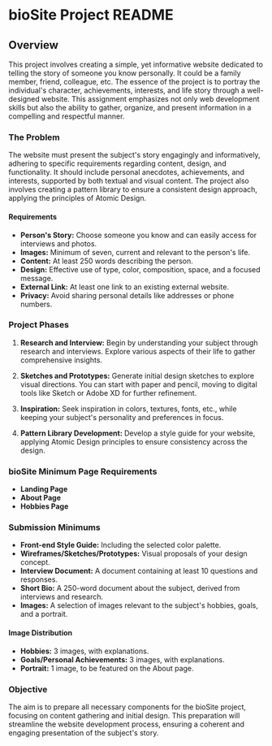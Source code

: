 # bioSite Project README

## Overview

This project involves creating a simple, yet informative website dedicated to telling the story of someone you know personally. It could be a family member, friend, colleague, etc. The essence of the project is to portray the individual's character, achievements, interests, and life story through a well-designed website. This assignment emphasizes not only web development skills but also the ability to gather, organize, and present information in a compelling and respectful manner.

### The Problem

The website must present the subject's story engagingly and informatively, adhering to specific requirements regarding content, design, and functionality. It should include personal anecdotes, achievements, and interests, supported by both textual and visual content. The project also involves creating a pattern library to ensure a consistent design approach, applying the principles of Atomic Design.

#### Requirements

- **Person's Story:** Choose someone you know and can easily access for interviews and photos.
- **Images:** Minimum of seven, current and relevant to the person's life.
- **Content:** At least 250 words describing the person.
- **Design:** Effective use of type, color, composition, space, and a focused message.
- **External Link:** At least one link to an existing external website.
- **Privacy:** Avoid sharing personal details like addresses or phone numbers.

### Project Phases

1. **Research and Interview:** Begin by understanding your subject through research and interviews. Explore various aspects of their life to gather comprehensive insights.

2. **Sketches and Prototypes:** Generate initial design sketches to explore visual directions. You can start with paper and pencil, moving to digital tools like Sketch or Adobe XD for further refinement.

3. **Inspiration:** Seek inspiration in colors, textures, fonts, etc., while keeping your subject's personality and preferences in focus.

4. **Pattern Library Development:** Develop a style guide for your website, applying Atomic Design principles to ensure consistency across the design.

### bioSite Minimum Page Requirements

- **Landing Page**
- **About Page**
- **Hobbies Page**

### Submission Minimums

- **Front-end Style Guide:** Including the selected color palette.
- **Wireframes/Sketches/Prototypes:** Visual proposals of your design concept.
- **Interview Document:** A document containing at least 10 questions and responses.
- **Short Bio:** A 250-word document about the subject, derived from interviews and research.
- **Images:** A selection of images relevant to the subject's hobbies, goals, and a portrait.

#### Image Distribution

- **Hobbies:** 3 images, with explanations.
- **Goals/Personal Achievements:** 3 images, with explanations.
- **Portrait:** 1 image, to be featured on the About page.

### Objective

The aim is to prepare all necessary components for the bioSite project, focusing on content gathering and initial design. This preparation will streamline the website development process, ensuring a coherent and engaging presentation of the subject's story.
